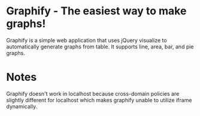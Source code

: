 # Graphify - The easiest way to make graphs!

Graphify is a simple web application that uses jQuery visualize to automatically generate graphs from table.
It supports line, area, bar, and pie graphs.

# Notes

Graphify doesn't work in localhost because cross-domain policies are slightly different for localhost which makes graphify unable to utilize iframe dynamically.

